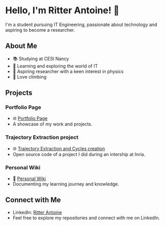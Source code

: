 # Hello, I'm Ritter Antoine! 👋

I'm a student pursuing IT Engineering, passionate about technology and aspiring to become a researcher.

## About Me

- 📚 Studying at CESI Nancy
- 🚀 Learning and exploring the world of IT
- 🔭 Aspiring researcher with a keen interest in physics
- 🧗 Love climbing

## Projects

### Portfolio Page
- 🌐 [Portfolio Page](https://ritterantoine.github.io/)
- A showcase of my work and projects.

### Trajectory Extraction project
- 🌐 [Trajectory Extraction and Cycles creation](https://github.com/RitterAntoine/fdm_aa_cpp)
- Open source code of a project I did during an intership at Inria.

### Personal Wiki
- 📖 [Personal Wiki](https://github.com/RitterAntoine/Brain.git)
- Documenting my learning journey and knowledge.

## Connect with Me

- LinkedIn: [Ritter Antoine](https://www.linkedin.com/in/antoine-ritter-cesi/)
- Feel free to explore my repositories and connect with me on LinkedIn.
